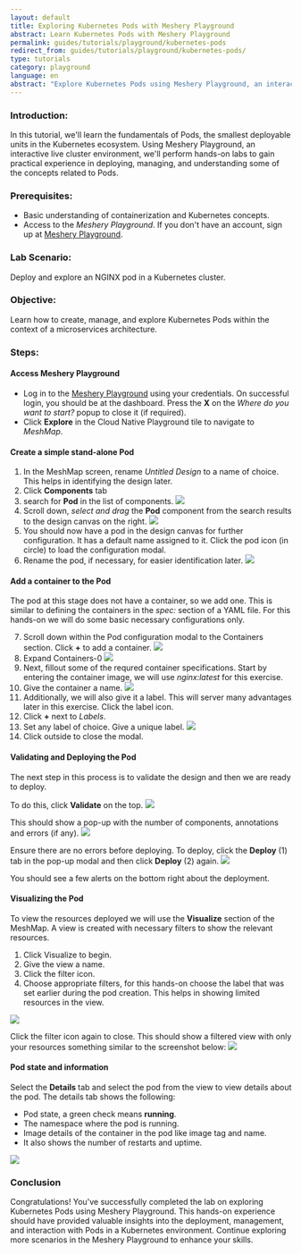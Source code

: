 ```yaml
---
layout: default
title: Exploring Kubernetes Pods with Meshery Playground
abstract: Learn Kubernetes Pods with Meshery Playground
permalink: guides/tutorials/playground/kubernetes-pods
redirect_from: guides/tutorials/playground/kubernetes-pods/
type: tutorials
category: playground
language: en
abstract: "Explore Kubernetes Pods using Meshery Playground, an interactive live cluster environment, through a series of hands-on excercises."
---
```


### Introduction:
In this tutorial, we'll learn the fundamentals of Pods, the smallest deployable units in the Kubernetes ecosystem. Using Meshery Playground, an interactive live cluster environment, we'll perform hands-on labs to gain practical experience in deploying, managing, and understanding some of the concepts related to Pods.

### Prerequisites:
- Basic understanding of containerization and Kubernetes concepts.
- Access to the _Meshery Playground_. If you don't have an account, sign up at [Meshery Playground](https://meshery.layer5.io/).

### Lab Scenario:
Deploy and explore an NGINX pod in a Kubernetes cluster.

### Objective:
Learn how to create, manage, and explore Kubernetes Pods within the context of a microservices architecture.

### Steps:

#### Access Meshery Playground
   - Log in to the [Meshery Playground](https://meshery.layer5.io/) using your credentials. On successful login, you should be at the dashboard. Press the **X** on the _Where do you want to start?_ popup to close it (if required).
   - Click **Explore** in the Cloud Native Playground tile to navigate to _MeshMap_.

#### Create a simple stand-alone Pod
   1. In the MeshMap screen, rename _Untitled Design_ to a name of choice. This helps in identifying the design later.
   2. Click **Components** tab
   3. search for **Pod** in the list of components.
      <img src="../screenshots/2024-02-22_18-20.png">
   4. Scroll down, _select and drag_ the **Pod** component from the search results to the design canvas on the right.
      <img src="../screenshots/2024-02-22_18-32.png">
   5. You should now have a pod in the design canvas for further configuration. It has a default name assigned to it.
      Click the pod icon (in circle) to load the configuration modal.
   6. Rename the pod, if necessary, for easier identification later.
      <img src="../screenshots/2024-02-22_18-35.png">
   
#### Add a container to the Pod
The pod at this stage does not have a container, so we add one. This is similar to defining the containers in the _spec:_ section of a YAML file. For this hands-on we will do some basic necessary configurations only.

   7. Scroll down within the Pod configuration modal to the Containers section. Click **+** to add a container.
      <img src="../screenshots/2024-02-23_11-54.png">
   8. Expand Containers-0
      <img src="../screenshots/2024-02-23_11-54_1.png">
   9. Next, fillout some of the requred container specifications. Start by entering the container image, we will use _nginx:latest_ for this exercise.
   10. Give the container a name.
       <img src="../screenshots/2024-02-23_11-57.png"> 
   11. Additionally, we will also give it a label. This will server many advantages later in this exercise. Click the label icon.
   12. Click **+** next to _Labels_. 
   13. Set any label of choice. Give a unique label.
       <img src="../screenshots/2024-02-25_18-18.png">
   12. Click outside to close the modal.

#### Validating and Deploying the Pod
The next step in this process is to validate the design and then we are ready to deploy. 

To do this, click **Validate** on the top. 
<img src="../screenshots/2024-02-23_19-52.png">

This should show a pop-up with the number of components, annotations and errors (if any).
<img src="../screenshots/2024-02-23_19-54.png">

Ensure there are no errors before deploying. To deploy, click the **Deploy** (1) tab in the pop-up modal and then click **Deploy** (2) again.
<img src="../screenshots/2024-02-23_19-56.png">

You should see a few alerts on the bottom right about the deployment.

#### Visualizing the Pod
To view the resources deployed we will use the **Visualize** section of the MeshMap. A view is created with necessary filters to show the relevant resources.
 1. Click Visualize to begin.
 2. Give the view a name.
 3. Click the filter icon.
 4. Choose appropriate filters, for this hands-on choose the label that was set earlier during the pod creation. This helps in showing limited resources in the view.
<img src="../screenshots/2024-02-25_18-22.png">

Click the filter icon again to close. This should show a filtered view with only your resources something similar to the screenshot below:
<img src="../screenshots/2024-02-25_18-25.png">

#### Pod state and information
Select the **Details** tab and select the pod from the view to view details about the pod.
The details tab shows the following:
 - Pod state, a green check means **running**.
 - The namespace where the pod is running.
 - Image details of the container in the pod like image tag and name.
 - It also shows the number of restarts and uptime.

<img src="../screenshots/2024-02-25_17-38.png">

### Conclusion
Congratulations! You've successfully completed the lab on exploring Kubernetes Pods using Meshery Playground. This hands-on experience should have provided valuable insights into the deployment, management, and interaction with Pods in a Kubernetes environment. Continue exploring more scenarios in the Meshery Playground to enhance your skills.
